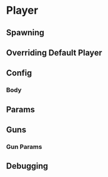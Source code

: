 # Player

## Spawning

## Overriding Default Player

## Config

### Body

## Params

## Guns

### Gun Params

## Debugging